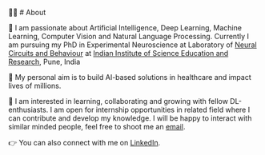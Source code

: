 :woman_student: # About 

:microscope: I am  passionate about Artificial Intelligence, Deep Learning, Machine Learning, Computer Vision and Natural Language Processing. Currently I am pursuing my PhD in Experimental Neuroscience at Laboratory of [Neural Circuits and Behaviour](https://abrahamnixon.wixsite.com/iiser) at [Indian Institute of Science Education and Research](https://www.iiserpune.ac.in/), Pune, India

:bow_and_arrow: My personal aim is to build AI-based solutions in healthcare and impact lives of millions.

:dancers: I am interested in learning, collaborating and growing with fellow DL-enthusiasts. I am open for internship opportunities in related field where I can contribute and develop my knowledge. I will be happy to interact with similar minded people, feel free to shoot me an [email](marathe.shrutidattatray@students.iiserpune.ac.in).

:point_right: You can also connect with me on [LinkedIn](https://www.linkedin.com/in/shruti-marathe-20a41ba6/).
